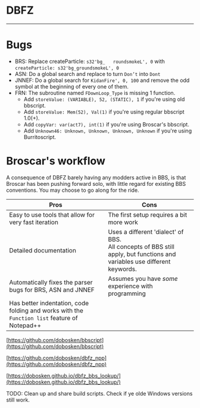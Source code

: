 # DBFZ

<hr>

# Bugs
  - BRS: Replace createParticle: `s32'bg_	roundsmokeL', 0` with `createParticle: s32'bg_groundsmokeL', 0`
  - ASN: Do a global search and replace to turn `Don’t` into `Dont`
  - JNNEF: Do a global search for `KidanFire', 0, 100` and remove the odd symbol at the beginning of every one of them.
  - FRN: The subroutine named `FDownLoop_Type` is missing 1 function.
    - Add `storeValue: (VARIABLE), 52, (STATIC), 1` if you're using old bbscript.
    - Add `storeValue: Mem(52), Val(1)` if you're using regular bbscript 1.0(+).
    - Add `copyVar: var(act7), int(1)` if you're using Broscar's bbscript.
    - Add `Unknown46: Unknown, Unknown, Unknown, Unknown` if you're using Burritoscript.


# Broscar's workflow
A consequence of DBFZ barely having any modders active in BBS, is that Broscar has been pushing forward solo, with little regard for existing BBS conventions. You may choose to go along for the ride.

| Pros | Cons |
| ----------------------------- | ----------------------------- |
| Easy to use tools that allow for very fast iteration | The first setup requires a bit more work |
| Detailed documentation |  Uses a different 'dialect' of BBS.<br />All concepts of BBS still apply, but functions and variables use different keywords. |
| Automatically fixes the parser bugs for BRS, ASN and JNNEF | Assumes you have *some* experience with programming |
| Has better indentation, code folding and works with the `Function list` feature of Notepad++ | |

[https://github.com/dobosken/bbscript](https://github.com/dobosken/bbscript)

[https://github.com/dobosken/dbfz_npp](https://github.com/dobosken/dbfz_npp)

[https://dobosken.github.io/dbfz_bbs_lookup/](https://dobosken.github.io/dbfz_bbs_lookup/)

TODO: Clean up and share build scripts. Check if ye olde Windows versions still work.

